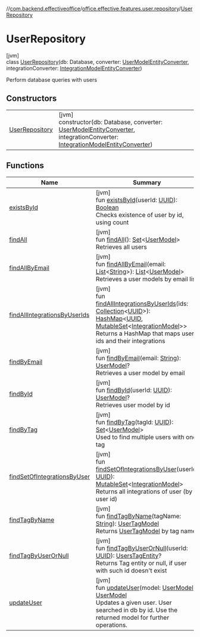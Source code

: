//[com.backend.effectiveoffice](../../../index.md)/[office.effective.features.user.repository](../index.md)/[UserRepository](index.md)

# UserRepository

[jvm]\
class [UserRepository](index.md)(db: Database, converter: [UserModelEntityConverter](../../office.effective.features.user.converters/-user-model-entity-converter/index.md), integrationConverter: [IntegrationModelEntityConverter](../../office.effective.features.user.converters/-integration-model-entity-converter/index.md))

Perform database queries with users

## Constructors

| | |
|---|---|
| [UserRepository](-user-repository.md) | [jvm]<br>constructor(db: Database, converter: [UserModelEntityConverter](../../office.effective.features.user.converters/-user-model-entity-converter/index.md), integrationConverter: [IntegrationModelEntityConverter](../../office.effective.features.user.converters/-integration-model-entity-converter/index.md)) |

## Functions

| Name | Summary |
|---|---|
| [existsById](exists-by-id.md) | [jvm]<br>fun [existsById](exists-by-id.md)(userId: [UUID](https://docs.oracle.com/javase/8/docs/api/java/util/UUID.html)): [Boolean](https://kotlinlang.org/api/latest/jvm/stdlib/kotlin/-boolean/index.html)<br>Checks existence of user by id, using count |
| [findAll](find-all.md) | [jvm]<br>fun [findAll](find-all.md)(): [Set](https://kotlinlang.org/api/latest/jvm/stdlib/kotlin.collections/-set/index.html)&lt;[UserModel](../../office.effective.model/-user-model/index.md)&gt;<br>Retrieves all users |
| [findAllByEmail](find-all-by-email.md) | [jvm]<br>fun [findAllByEmail](find-all-by-email.md)(email: [List](https://kotlinlang.org/api/latest/jvm/stdlib/kotlin.collections/-list/index.html)&lt;[String](https://kotlinlang.org/api/latest/jvm/stdlib/kotlin/-string/index.html)&gt;): [List](https://kotlinlang.org/api/latest/jvm/stdlib/kotlin.collections/-list/index.html)&lt;[UserModel](../../office.effective.model/-user-model/index.md)&gt;<br>Retrieves a user models by email list |
| [findAllIntegrationsByUserIds](find-all-integrations-by-user-ids.md) | [jvm]<br>fun [findAllIntegrationsByUserIds](find-all-integrations-by-user-ids.md)(ids: [Collection](https://kotlinlang.org/api/latest/jvm/stdlib/kotlin.collections/-collection/index.html)&lt;[UUID](https://docs.oracle.com/javase/8/docs/api/java/util/UUID.html)&gt;): [HashMap](https://docs.oracle.com/javase/8/docs/api/java/util/HashMap.html)&lt;[UUID](https://docs.oracle.com/javase/8/docs/api/java/util/UUID.html), [MutableSet](https://kotlinlang.org/api/latest/jvm/stdlib/kotlin.collections/-mutable-set/index.html)&lt;[IntegrationModel](../../office.effective.model/-integration-model/index.md)&gt;&gt;<br>Returns a HashMap that maps user ids and their integrations |
| [findByEmail](find-by-email.md) | [jvm]<br>fun [findByEmail](find-by-email.md)(email: [String](https://kotlinlang.org/api/latest/jvm/stdlib/kotlin/-string/index.html)): [UserModel](../../office.effective.model/-user-model/index.md)?<br>Retrieves a user model by email |
| [findById](find-by-id.md) | [jvm]<br>fun [findById](find-by-id.md)(userId: [UUID](https://docs.oracle.com/javase/8/docs/api/java/util/UUID.html)): [UserModel](../../office.effective.model/-user-model/index.md)?<br>Retrieves user model by id |
| [findByTag](find-by-tag.md) | [jvm]<br>fun [findByTag](find-by-tag.md)(tagId: [UUID](https://docs.oracle.com/javase/8/docs/api/java/util/UUID.html)): [Set](https://kotlinlang.org/api/latest/jvm/stdlib/kotlin.collections/-set/index.html)&lt;[UserModel](../../office.effective.model/-user-model/index.md)&gt;<br>Used to find multiple users with one tag |
| [findSetOfIntegrationsByUser](find-set-of-integrations-by-user.md) | [jvm]<br>fun [findSetOfIntegrationsByUser](find-set-of-integrations-by-user.md)(userId: [UUID](https://docs.oracle.com/javase/8/docs/api/java/util/UUID.html)): [MutableSet](https://kotlinlang.org/api/latest/jvm/stdlib/kotlin.collections/-mutable-set/index.html)&lt;[IntegrationModel](../../office.effective.model/-integration-model/index.md)&gt;<br>Returns all integrations of user (by user id) |
| [findTagByName](find-tag-by-name.md) | [jvm]<br>fun [findTagByName](find-tag-by-name.md)(tagName: [String](https://kotlinlang.org/api/latest/jvm/stdlib/kotlin/-string/index.html)): [UserTagModel](../../office.effective.model/-user-tag-model/index.md)<br>Returns [UserTagModel](../../office.effective.model/-user-tag-model/index.md) by tag name |
| [findTagByUserOrNull](find-tag-by-user-or-null.md) | [jvm]<br>fun [findTagByUserOrNull](find-tag-by-user-or-null.md)(userId: [UUID](https://docs.oracle.com/javase/8/docs/api/java/util/UUID.html)): [UsersTagEntity](../-users-tag-entity/index.md)?<br>Returns Tag entity or null, if user with such id doesn't exist |
| [updateUser](update-user.md) | [jvm]<br>fun [updateUser](update-user.md)(model: [UserModel](../../office.effective.model/-user-model/index.md)): [UserModel](../../office.effective.model/-user-model/index.md)<br>Updates a given user. User searched in db by id. Use the returned model for further operations. |

